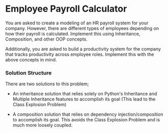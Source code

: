 # Employee Payroll Calculator

You are asked to create a modeling of an HR payroll system for your company. 
However, there are different types of employees depending on how their payroll 
is calculated. Implement this using Inheritance, Composition, and other OOP concepts.

Additionally, you are asked to build a productivity system for the company that tracks
productivity across employee roles. Implement this with the above concepts in mind.


### Solution Structure
There are two solutions to this problem;

- An inheritance solution that relies solely on Python's Inheritance and Multiple Inheritance
features to accomplish its goal (This lead to the Class Explosion Problem)
  
- A composition solution that relies on dependency injection/composition to accomplish its
goal. This avoids the Class Explosion Problem and is much more loosely coupled. 